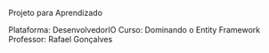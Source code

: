 Projeto para Aprendizado

Plataforma: DesenvolvedorIO
     Curso: Dominando o Entity Framework 
 Professor: Rafael Gonçalves